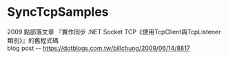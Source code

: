 # SyncTcpSamples
2009 點部落文章 『實作同步 .NET Socket TCP《使用TcpClient與TcpListener類別》』的舊程式碼
</br>
blog post -- https://dotblogs.com.tw/billchung/2009/06/14/8817
